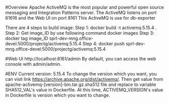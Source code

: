 #Overview
Apache ActiveMQ is the most popular and powerful open source messaging and Integration Patterns server.
The ActiveMQ listens on port 61616 and the Web UI on port 8161
This ActiveMQ is use for db-exporter

There are 4 steps to build image:
Step 1:
docker build -t activemq:5.15.4 .
Step 2:
Get image_ID by use following command
docker images
Step 3: 
docker tag image_ID sprl-dev-mng.office-devel:5000/projectg/activemq:5.15.4
Step 4:
docker push sprl-dev-mng.office-devel:5000/projectg/activemq:5.15.4

#Web UI
http://localhost:8161/admin
By default, you can access the web console with admin/admin.

#ENV
Current version: 5.15.4
To change the version which you want, you can visit link https://archive.apache.org/dist/activemq/.
Then get value from apache-activemq-[version]-bin.tar.gz.sha512 file and replace to variable SHA512_VAL's value in Dockerfile. At this time, ACTIVEMQ_VERSION's value in Dockerfile is version which you want to change.
